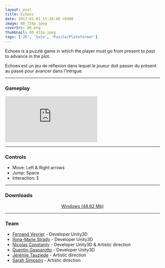 ```yaml
---
layout: post
title: Echoes
date: 2017-01-01 15:28:48 +0300
image: 00_720p.jpeg
coverSrc: 00.png
thumbnail: 00_432p.jpeg
tags: ['2D', 'Solo', 'Puzzle/Plateformer']
---
```

Echoes is a puzzle game in which the player must go from present to past to advance in the plot.

Echoes est un jeu de réflexion dans lequel le joueur doit passer du présent au passé pour avancer dans l'intrigue.

***

### Gameplay
<iframe src="https://www.youtube.com/embed/Mg0EeqVooE8" frameborder="0" frameborder="0" allow="accelerometer; clipboard-write; encrypted-media; gyroscope; picture-in-picture" allowfullscreen></iframe>

***

### Controls
* Move: Left & Right arrows
* Jump: Space
* Interaction: E

***

### Downloads
<p style="text-align: center;margin: 0;"><a href="https://1drv.ms/u/s!AoYk8X2I2PMgmfNIJ3RDmjZdNRJYoQ?e=ma15pI">Windows (48.62 Mb)</a></p>

***

### Team
* [Fernand Veyrier](https://www.linkedin.com/in/fernand-veyrier-26372596/) - Developer Unity3D
* [Ilona-Marie Strady]() - Developer Unity3D
* [Nicolas Constanty](https://fr.linkedin.com/in/nicolas-constanty-653232113) - Developer Unity3D & Artistic direction
* [Quentin Gasparotto](https://www.linkedin.com/in/quentin-gasparotto/) - Developer Unity3D
* [Jérémie Tauziede](https://www.linkedin.com/in/jeremie-tauziede-4589a9110/) - Artistic direction
* [Sarah Simpson](https://www.linkedin.com/in/sarah-simpson-5749a8110/) - Artistic direction
